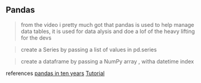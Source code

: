 ## Pandas
 > from the video i pretty much got that pandas is used to help manage data tables, it is used for data alysis and doe a lof of the heavy lifting for the devs


 > create a Series by passing a list of values in pd.series

 > create a dataframe by passing a NumPy array , witha datetime index

 references
[pandas in ten years](https://pandas.pydata.org/pandas-docs/stable/user_guide/10min.html)
[Tutorial](https://realpython.com/learning-paths/pandas-data-science/)

